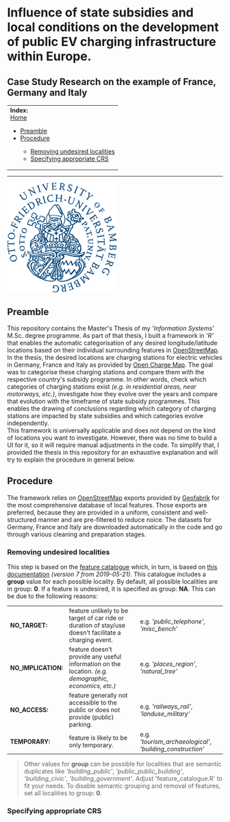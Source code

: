 # Influence of state subsidies and local conditions on the development of public EV charging infrastructure within Europe.
## Case Study Research on the example of France, Germany and Italy

<table>
  <tr>
    <td><b>Index:</b><br>
      <a href="https://github.com/realkemon/thesis/blob/master/README.md">Home</a><br>
      <ul>
        <li><a href="https://github.com/realkemon/thesis/blob/master/README.md#preamble">Preamble</a></li>
        <li><a href="https://github.com/realkemon/thesis/blob/master/README.md#procedure">Procedure</a></li>
        <ul>
          <li><a href="https://github.com/realkemon/thesis/blob/master/README.md#removing-undesired-localities">Removing undesired localities</a></li>
          <li><a href="https://github.com/realkemon/thesis/blob/master/README.md#specifying-appropriate-CRS">Specifying appropriate CRS</a></li>
        </ul>
      </ul>
    </td>
  </tr>
</table>

---

<img src="https://raw.githubusercontent.com/realkemon/thesis/main/gfx/logo-uni-blau.png" alt="University of Bamberg" width="256"/> 

## Preamble
This repository contains the Master's Thesis of my *'Information Systems'* M.Sc. degree programme. As part of that thesis, I built a framework in *'R'* that enables the automatic categorisation of any desired longitude/latitude locations based on their individual surrounding features in [OpenStreetMap](https://www.openstreetmap.org). In the thesis, the desired locations are charging stations for electric vehicles in Germany, France and Italy as provided by [Open Charge Map](https://openchargemap.org/site). The goal was to categorise these charging stations and compare them with the respective country's subsidy programme. In other words, check which categories of charging stations exist *(e.g. in residential areas, near motorways, etc.)*, investigate how they evolve over the years and compare that evolution with the timeframe of state subsidy programmes. This enables the drawing of conclusions regarding which category of charging stations are impacted by state subsidies and which categories evolve independently.<br>
This framework is universally applicable and does not depend on the kind of locations you want to investigate. However, there was no time to build a UI for it, so it will require manual adjustments in the code. To simplify that, I provided the thesis in this repository for an exhaustive explanation and will try to explain the procedure in general below.

## Procedure
The framework relies on [OpenStreetMap](https://www.openstreetmap.org) exports provided by [Geofabrik](http://download.geofabrik.de/) for the most comprehensive database of local features. Those exports are preferred, because they are provided in a uniform, consistent and well-structured manner and are pre-filtered to reduce noice. The datasets for Germany, France and Italy are downloaded automatically in the code and go through various cleaning and preparation stages.

### Removing undesired localities
This step is based on the [feature catalogue](https://github.com/realkemon/thesis/blob/main/feature_catalogue.R) which, in turn, is based on [this documentation](http://download.geofabrik.de/osm-data-in-gis-formats-free.pdf) *(version 7 from 2019-05-21)*. This catalogue includes a **group** value for each possible locality. By default, all possible localities are in group: **0**. If a feature is undesired, it is specified as group: **NA**. This can be due to the following reasons:

<table>
  <tr>
    <td><b>NO_TARGET:</b></td>
    <td>feature unlikely to be target of car ride or duration of stay/use doesn't facilitate a charging event.</td>
    <td>e.g. <i>'public_telephone'</i>, <i>'misc_bench'</i></td>
  </tr>
  <tr>
    <td><b>NO_IMPLICATION:</b></td>
    <td>feature doesn't provide any useful information on the location. <i>(e.g. demographic, economics, etc.)</i></td>
    <td>e.g. <i>'places_region'</i>, <i>'natural_tree'</i></td>
  </tr>
  <tr>
    <td><b>NO_ACCESS:</b></td>
    <td>feature generally not accessible to the public or does not provide (public) parking.</td>
    <td>e.g. <i>'railways_rail'</i>, <i>'landuse_military'</i></td>
  </tr>
  <tr>
    <td><b>TEMPORARY:</b></td>
    <td>feature is likely to be only temporary.</td>
    <td>e.g. <i>'tourism_archaeological'</i>, <i>'building_construction'</i></td>
  </tr>
</table>

> Other values for **group** can be possible for localities that are semantic duplicates like <i>'building_public'</i>, <i>'public_public_building'</i>, <i>'building_civic'</i>, <i>'building_government'</i>. Adjust 'feature_catalogue.R' to fit your needs. To disable semantic grouping and removal of features, set all localities to group: <b>0</b>.

### Specifying appropriate CRS